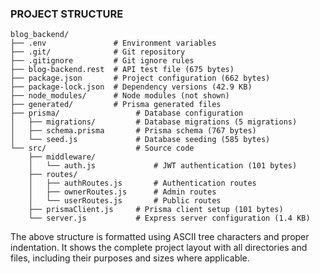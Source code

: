 ### PROJECT STRUCTURE

```text
blog_backend/
├── .env               # Environment variables
├── .git/              # Git repository
├── .gitignore         # Git ignore rules
├── blog-backend.rest  # API test file (675 bytes)
├── package.json       # Project configuration (662 bytes)
├── package-lock.json  # Dependency versions (42.9 KB)
├── node_modules/      # Node modules (not shown)
├── generated/         # Prisma generated files
├── prisma/                 # Database configuration
│   ├── migrations/         # Database migrations (5 migrations)
│   ├── schema.prisma       # Prisma schema (767 bytes)
│   └── seed.js             # Database seeding (585 bytes)
└── src/                    # Source code
    ├── middleware/
    │   └── auth.js             # JWT authentication (101 bytes)
    ├── routes/
    │   ├── authRoutes.js       # Authentication routes
    │   ├── ownerRoutes.js      # Admin routes
    │   └── userRoutes.js       # Public routes
    ├── prismaClient.js     # Prisma client setup (101 bytes)
    └── server.js           # Express server configuration (1.4 KB)
```

The above structure is formatted using ASCII tree characters and proper indentation. It shows the complete project layout with all directories and files, including their purposes and sizes where applicable.